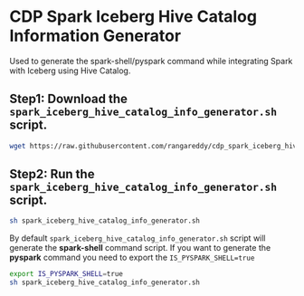 # CDP Spark Iceberg Hive Catalog Information Generator

Used to generate the spark-shell/pyspark command while integrating Spark with Iceberg using Hive Catalog.

## Step1: Download the `spark_iceberg_hive_catalog_info_generator.sh` script.

```sh
wget https://raw.githubusercontent.com/rangareddy/cdp_spark_iceberg_hive_catalog_info_generator/main/spark_iceberg_hive_catalog_info_generator.sh
```

## Step2: Run the `spark_iceberg_hive_catalog_info_generator.sh` script.

```sh
sh spark_iceberg_hive_catalog_info_generator.sh
```

By default `spark_iceberg_hive_catalog_info_generator.sh` script will generate the **spark-shell** command script. If you want to generate the **pyspark** command you need to export the `IS_PYSPARK_SHELL=true`

```sh
export IS_PYSPARK_SHELL=true
sh spark_iceberg_hive_catalog_info_generator.sh
```

